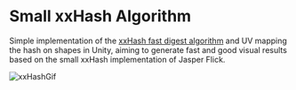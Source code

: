 # Small xxHash Algorithm

Simple implementation of the [xxHash fast digest algorithm](https://cyan4973.github.io/xxHash/) and UV mapping the hash on shapes in Unity, aiming to generate fast and good visual results based on the small xxHash implementation of Jasper Flick.

![xxHashGif](https://github.com/ManuelCA1/pseudorandom-noise-hashing/blob/main/xxHashGif.gif)
